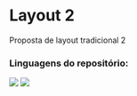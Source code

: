 # Layout 2

 
 Proposta de layout tradicional 2

### Linguagens do repositório:

<img src="https://img.shields.io/badge/HTML-E34C26?style=for-the-badge"><!-- -->
<img src="https://img.shields.io/badge/CSS-563D7C?style=for-the-badge"><!-- -->